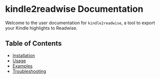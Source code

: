 # kindle2readwise Documentation

Welcome to the user documentation for `kindle2readwise`, a tool to export your Kindle highlights to Readwise.

## Table of Contents

- [Installation](installation.md)
- [Usage](usage.md)
- [Examples](examples.md)
- [Troubleshooting](troubleshooting.md)
